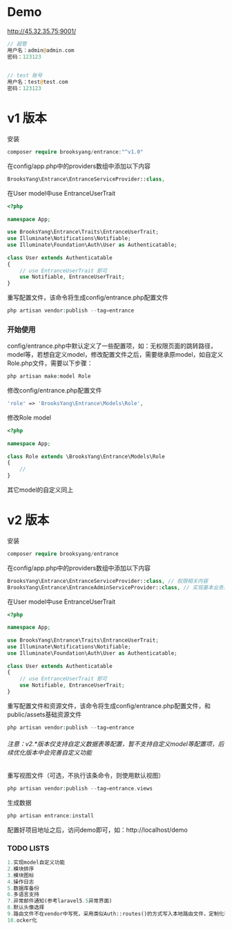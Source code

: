 # Demo
http://45.32.35.75:9001/
```php
// 超管
用户名：admin@admin.com
密码：123123

 
// test 账号
用户名：test@test.com
密码：123123
```

# v1 版本

安装
```php
composer require brooksyang/entrance:"^v1.0"
```
 
在config/app.php中的providers数组中添加以下内容
```php
BrooksYang\Entrance\EntranceServiceProvider::class,
```

在User model中use EntranceUserTrait
```php
<?php
 
namespace App;
 
use BrooksYang\Entrance\Traits\EntranceUserTrait;
use Illuminate\Notifications\Notifiable;
use Illuminate\Foundation\Auth\User as Authenticatable;
 
class User extends Authenticatable
{
    // use EntranceUserTrait 即可
    use Notifiable, EntranceUserTrait;
}

```
重写配置文件，该命令将生成config/entrance.php配置文件
```php
php artisan vendor:publish --tag=entrance
```

### 开始使用

config/entrance.php中默认定义了一些配置项，如：无权限页面的跳转路径，model等，若想自定义model，修改配置文件之后，需要继承原model，如自定义Role.php文件，需要以下步骤：
```php
php artisan make:model Role
```
 
修改config/entrance.php配置文件
```php
'role' => 'BrooksYang\Entrance\Models\Role',
```

修改Role model
```php
<?php
 
namespace App;
 
class Role extends \BrooksYang\Entrance\Models\Role
{
    //
}
```

其它model的自定义同上

# v2 版本

安装
```php
composer require brooksyang/entrance
```

在config/app.php中的providers数组中添加以下内容
```php
BrooksYang\Entrance\EntranceServiceProvider::class, // 权限相关内容
BrooksYang\Entrance\EntranceAdminServiceProvider::class, // 实现基本业务逻辑，并集成cannavaro后台基础框架
```

在User model中use EntranceUserTrait
```php
<?php
 
namespace App;
 
use BrooksYang\Entrance\Traits\EntranceUserTrait;
use Illuminate\Notifications\Notifiable;
use Illuminate\Foundation\Auth\User as Authenticatable;
 
class User extends Authenticatable
{
    // use EntranceUserTrait 即可
    use Notifiable, EntranceUserTrait;
}
```

重写配置文件和资源文件，该命令将生成config/entrance.php配置文件，和public/assets基础资源文件
```php
php artisan vendor:publish --tag=entrance
```

###### 注意：v2.*版本仅支持自定义数据表等配置，暂不支持自定义model等配置项，后续优化版本中会完善自定义功能


重写视图文件（可选，不执行该条命令，则使用默认视图）
```php
php artisan vendor:publish --tag=entrance.views
```

生成数据
```php
php artisan entrance:install
```

配置好项目地址之后，访问demo即可，如：http://localhost/demo

### TODO LISTS
```php
1.实现model自定义功能
2.模块排序
3.模块图标
4.操作日志
5.数据库备份
6.多语言支持
7.异常邮件通知(参考laravel5.5异常界面)
8.默认头像选择
9.路由文件不在vendor中写死，采用类似Auth::routes()的方式写入本地路由文件，定制化程度更高
10.ocker化
```
